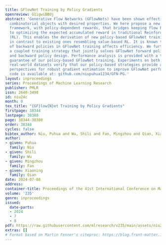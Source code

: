 ```yaml
---
title: GFlowNet Training by Policy Gradients
openreview: G1igwiBBUj
abstract: 'Generative Flow Networks (GFlowNets) have been shown effective to generate
  combinatorial objects with desired properties. We here propose a new GFlowNet training
  framework, with policy-dependent rewards, that bridges keeping flow balance of GFlowNets
  to optimizing the expected accumulated reward in traditional Reinforcement-Learning
  (RL). This enables the derivation of new policy-based GFlowNet training methods,
  in contrast to existing ones resembling value-based RL. It is known that the design
  of backward policies in GFlowNet training affects efficiency. We further develop
  a coupled training strategy that jointly solves GFlowNet forward policy training
  and backward policy design. Performance analysis is provided with a theoretical
  guarantee of our policy-based GFlowNet training. Experiments on both simulated and
  real-world datasets verify that our policy-based strategies provide advanced RL
  perspectives for robust gradient estimation to improve GFlowNet performance. Our
  code is available at: github.com/niupuhua1234/GFN-PG.'
layout: inproceedings
series: Proceedings of Machine Learning Research
publisher: PMLR
issn: 2640-3498
id: niu24c
month: 0
tex_title: "{GF}low{N}et Training by Policy Gradients"
firstpage: 38344
lastpage: 38380
page: 38344-38380
order: 38344
cycles: false
bibtex_author: Niu, Puhua and Wu, Shili and Fan, Mingzhou and Qian, Xiaoning
author:
- given: Puhua
  family: Niu
- given: Shili
  family: Wu
- given: Mingzhou
  family: Fan
- given: Xiaoning
  family: Qian
date: 2024-07-08
address:
container-title: Proceedings of the 41st International Conference on Machine Learning
volume: '235'
genre: inproceedings
issued:
  date-parts:
  - 2024
  - 7
  - 8
pdf: https://raw.githubusercontent.com/mlresearch/v235/main/assets/niu24c/niu24c.pdf
extras: []
# Format based on Martin Fenner's citeproc: https://blog.front-matter.io/posts/citeproc-yaml-for-bibliographies/
---
```

